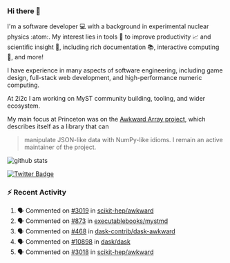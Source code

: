 ### Hi there 👋 

I'm a software developer 💻 with a background in experimental nuclear physics :atom:. My interest lies in tools :wrench: to improve productivity :chart_with_upwards_trend: and scientific insight :telescope:, including rich documentation 📚, interactive computing 🧮, and more! 

I have experience in many aspects of software engineering, including game design, full-stack web development, and high-performance numeric computing. 

At 2i2c I am working on MyST community building, tooling, and wider ecosystem. 

My main focus at Princeton was on the [Awkward Array project](awkward-array.org/), which describes itself as a library that can 
> manipulate JSON-like data with NumPy-like idioms. I remain an active maintainer of the project. 

![github stats](https://github-readme-stats.vercel.app/api?username=agoose77&show_icons=true&hide_rank=true&hide_title=true&bg_color=30,e76445,904e95&text_color=efe3ec&icon_color=efe3ec)
<!--
**agoose77/agoose77** is a ✨ _special_ ✨ repository because its `README.md` (this file) appears on your GitHub profile.

Here are some ideas to get you started:

- 🔭 I’m currently working on ...
- 🌱 I’m currently learning ...
- 👯 I’m looking to collaborate on ...
- 🤔 I’m looking for help with ...
- 💬 Ask me about ...
- 📫 How to reach me: ...
- 😄 Pronouns: ...
- ⚡ Fun fact: ...
-->

[![Twitter Badge](https://img.shields.io/twitter/follow/agoose77?style=flat-square&logo=Twitter&logoColor=white&color=cornflowerblue)](https://twitter.com/agoose77)

### :zap: Recent Activity

<!--START_SECTION:activity-->
1. 🗣 Commented on [#3019](https://github.com/scikit-hep/awkward/pull/3019#issuecomment-1938801569) in [scikit-hep/awkward](https://github.com/scikit-hep/awkward)
2. 🗣 Commented on [#873](https://github.com/executablebooks/mystmd/pull/873#issuecomment-1938550455) in [executablebooks/mystmd](https://github.com/executablebooks/mystmd)
3. 🗣 Commented on [#468](https://github.com/dask-contrib/dask-awkward/issues/468#issuecomment-1938510710) in [dask-contrib/dask-awkward](https://github.com/dask-contrib/dask-awkward)
4. 🗣 Commented on [#10898](https://github.com/dask/dask/pull/10898#issuecomment-1938503345) in [dask/dask](https://github.com/dask/dask)
5. 🗣 Commented on [#3018](https://github.com/scikit-hep/awkward/issues/3018#issuecomment-1938464388) in [scikit-hep/awkward](https://github.com/scikit-hep/awkward)
<!--END_SECTION:activity-->
